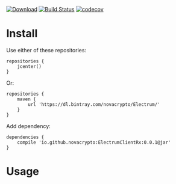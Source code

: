 [![Download](https://api.bintray.com/packages/novacrypto/Electrum/ElectrumClientRx/images/download.svg)](https://bintray.com/novacrypto/Electrum/ElectrumClientRx/_latestVersion) [![Build Status](https://travis-ci.org/NovaCrypto/ElectrumClientRx.svg?branch=master)](https://travis-ci.org/NovaCrypto/ElectrumClientRx) [![codecov](https://codecov.io/gh/NovaCrypto/ElectrumClientRx/branch/master/graph/badge.svg)](https://codecov.io/gh/NovaCrypto/ElectrumClientRx)

# Install

Use either of these repositories:

```
repositories {
    jcenter()
}
```

Or:

```
repositories {
    maven {
        url 'https://dl.bintray.com/novacrypto/Electrum/'
    }
}
```

Add dependency:

```
dependencies {
    compile 'io.github.novacrypto:ElectrumClientRx:0.0.1@jar'
}

```

# Usage

